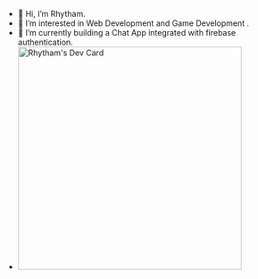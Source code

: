 - 👋 Hi, I’m Rhytham.
- 👀 I’m interested in Web Development and Game Development .
- 🌱 I’m currently building a Chat App integrated with firebase authentication.
- <a href="https://app.daily.dev/Rhytham3008"><img src="https://api.daily.dev/devcards/f57727603ce74b16b4f79284dbdd59cb.png?r=yaz" width="400" alt="Rhytham's Dev Card"/></a>

<!---
Rhytham3008/Rhytham3008 is a ✨ special ✨ repository because its `README.md` (this file) appears on your GitHub profile.
You can click the Preview link to take a look at your changes.
--->
